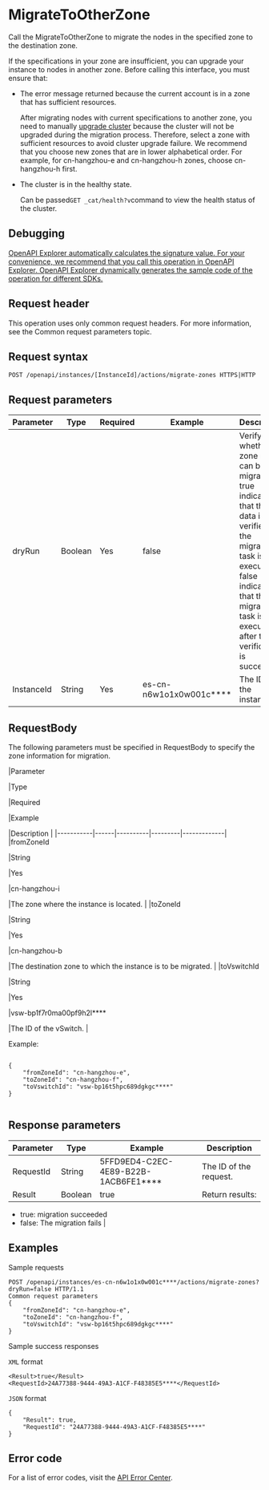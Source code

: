 # MigrateToOtherZone

Call the MigrateToOtherZone to migrate the nodes in the specified zone to the destination zone.

If the specifications in your zone are insufficient, you can upgrade your instance to nodes in another zone. Before calling this interface, you must ensure that:

-   The error message returned because the current account is in a zone that has sufficient resources.

    After migrating nodes with current specifications to another zone, you need to manually [upgrade cluster](~~96650~~) because the cluster will not be upgraded during the migration process. Therefore, select a zone with sufficient resources to avoid cluster upgrade failure. We recommend that you choose new zones that are in lower alphabetical order. For example, for cn-hangzhou-e and cn-hangzhou-h zones, choose cn-hangzhou-h first.

-   The cluster is in the healthy state.

    Can be passed`GET _cat/health?v`command to view the health status of the cluster.


## Debugging

[OpenAPI Explorer automatically calculates the signature value. For your convenience, we recommend that you call this operation in OpenAPI Explorer. OpenAPI Explorer dynamically generates the sample code of the operation for different SDKs.](https://api.aliyun.com/#product=elasticsearch&api=MigrateToOtherZone&type=ROA&version=2017-06-13)

## Request header

This operation uses only common request headers. For more information, see the Common request parameters topic.

## Request syntax

```
POST /openapi/instances/[InstanceId]/actions/migrate-zones HTTPS|HTTP
```

## Request parameters

|Parameter|Type|Required|Example|Description|
|---------|----|--------|-------|-----------|
|dryRun|Boolean|Yes|false|Verify whether the zone node can be migrated. true indicates that the data is only verified and the migration task is not executed. false indicates that the migration task is executed after the verification is successful. |
|InstanceId|String|Yes|es-cn-n6w1o1x0w001c\*\*\*\*|The ID of the instance. |

## RequestBody

The following parameters must be specified in RequestBody to specify the zone information for migration.

|Parameter

|Type

|Required

|Example

|Description |
|-----------|------|----------|---------|-------------|
|fromZoneId

|String

|Yes

|cn-hangzhou-i

|The zone where the instance is located. |
|toZoneId

|String

|Yes

|cn-hangzhou-b

|The destination zone to which the instance is to be migrated. |
|toVswitchId

|String

|Yes

|vsw-bp1f7r0ma00pf9h2l\*\*\*\*

|The ID of the vSwitch. |

Example:

```

{
    "fromZoneId": "cn-hangzhou-e",
    "toZoneId": "cn-hangzhou-f",
    "toVswitchId": "vsw-bp16t5hpc689dgkgc****"
}
            
```

## Response parameters

|Parameter|Type|Example|Description|
|---------|----|-------|-----------|
|RequestId|String|5FFD9ED4-C2EC-4E89-B22B-1ACB6FE1\*\*\*\*|The ID of the request. |
|Result|Boolean|true|Return results:

-   true: migration succeeded
-   false: The migration fails |

## Examples

Sample requests

```
POST /openapi/instances/es-cn-n6w1o1x0w001c****/actions/migrate-zones? dryRun=false HTTP/1.1
Common request parameters
{
    "fromZoneId": "cn-hangzhou-e",
    "toZoneId": "cn-hangzhou-f",
    "toVswitchId": "vsw-bp16t5hpc689dgkgc****"
}
```

Sample success responses

`XML` format

```
<Result>true</Result>
<RequestId>24A77388-9444-49A3-A1CF-F48385E5****</RequestId>
```

`JSON` format

```
{
    "Result": true,
    "RequestId": "24A77388-9444-49A3-A1CF-F48385E5****"
}
```

## Error code

For a list of error codes, visit the [API Error Center](https://error-center.alibabacloud.com/status/product/elasticsearch).

